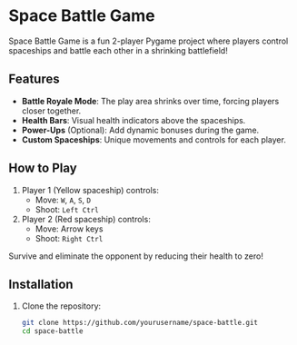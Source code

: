 # Space Battle Game

Space Battle Game is a fun 2-player Pygame project where players control spaceships and battle each other in a shrinking battlefield!

## Features
- **Battle Royale Mode**: The play area shrinks over time, forcing players closer together.
- **Health Bars**: Visual health indicators above the spaceships.
- **Power-Ups** (Optional): Add dynamic bonuses during the game.
- **Custom Spaceships**: Unique movements and controls for each player.

## How to Play
1. Player 1 (Yellow spaceship) controls:
   - Move: `W`, `A`, `S`, `D`
   - Shoot: `Left Ctrl`
2. Player 2 (Red spaceship) controls:
   - Move: Arrow keys
   - Shoot: `Right Ctrl`

Survive and eliminate the opponent by reducing their health to zero!

## Installation
1. Clone the repository:
   ```bash
   git clone https://github.com/yourusername/space-battle.git
   cd space-battle
